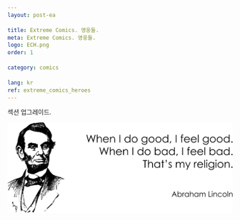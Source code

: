 ```yaml
---
layout: post-ea

title: Extreme Comics. 영웅들.
meta: Extreme Comics. 영웅들.
logo: ECH.png
order: 1

category: comics

lang: kr
ref: extreme_comics_heroes
---
```


섹션 업그레이드.

<a data-fancybox="gallery" href="/img/programming/Lincoln.png"><img src="/img/programming/Lincoln.png" alt=""></a>
